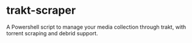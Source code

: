 # trakt-scraper
A Powershell script to manage your media collection through trakt, with torrent scraping and debrid support.
